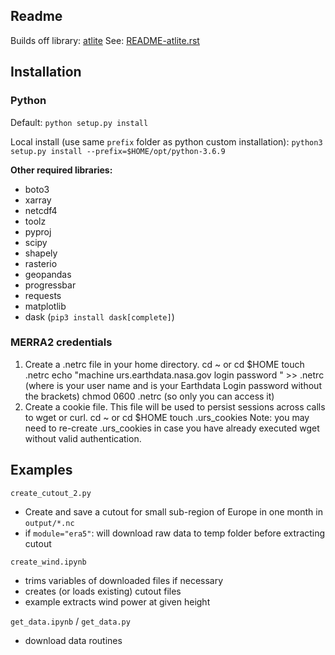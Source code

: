 Readme
-

Builds off library: [atlite](https://github.com/PyPSA/atlite)
See: [README-atlite.rst](README-atlite.rst)


## Installation

### Python


Default:
`python setup.py install`

Local install (use same `prefix` folder as python custom installation):
`python3 setup.py install --prefix=$HOME/opt/python-3.6.9`


**Other required libraries:**
- boto3
- xarray
- netcdf4
- toolz
- pyproj
- scipy
- shapely
- rasterio
- geopandas
- progressbar
- requests
- matplotlib
- dask (`pip3 install dask[complete]`)


### MERRA2 credentials

1. Create a .netrc file in your home directory.
		cd ~ or cd $HOME
		touch .netrc
		echo "machine urs.earthdata.nasa.gov login <uid> password <password>" >> .netrc (where <uid> is your user name and <password> is your Earthdata Login password without the brackets)
		chmod 0600 .netrc (so only you can access it)
2. Create a cookie file. This file will be used to persist sessions across calls to wget or curl.
		cd ~ or cd $HOME
		touch .urs_cookies
		Note: you may need to re-create .urs_cookies in case you have already executed wget without valid authentication.


## Examples

`create_cutout_2.py`
- Create and save a cutout for small sub-region of Europe in one month in `output/*.nc`
- if `module="era5"`: will download raw data to temp folder before extracting cutout

`create_wind.ipynb`
- trims variables of downloaded files if necessary
- creates (or loads existing) cutout files
- example extracts wind power at given height

`get_data.ipynb` / `get_data.py`
- download data routines


